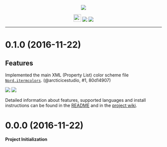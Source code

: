 <p align="center"><img src="https://cdn.rawgit.com/arcticicestudio/nord-iterm2/develop/src/assets/nord-iterm2-banner.svg"/></p>

<p align="center"><img src="https://assets-cdn.github.com/favicon.ico" width=24 height=24/> <a href="https://github.com/arcticicestudio/nord-iterm2/releases/latest"><img src="https://img.shields.io/github/release/arcticicestudio/nord-iterm2.svg"/></a> <a href="https://github.com/arcticicestudio/nord/releases/tag/v0.2.0"><img src="https://img.shields.io/badge/Nord-v0.2.0-blue.svg"/></a></p>

---

# 0.1.0 (2016-11-22)
## Features
Implemented the main XML (Property List) color scheme file [`Nord.itermcolors`](https://github.com/arcticicestudio/nord-iterm2/blob/develop/src/xml/Nord.itermcolors). (@arcticicestudio, #1, 80d14907)

![](https://raw.githubusercontent.com/arcticicestudio/nord-iterm2/develop/src/assets/scrot-colortest.png)
![](https://raw.githubusercontent.com/arcticicestudio/nord-iterm2/develop/src/assets/scrot-htop.png)

Detailed information about features, supported languages and install instructions can be found in the [README](https://github.com/arcticicestudio/nord-iterm2/blob/develop/README.md#installation) and in the [project wiki](https://github.com/arcticicestudio/nord-iterm2/wiki).

# 0.0.0 (2016-11-22)
**Project Initialization**

